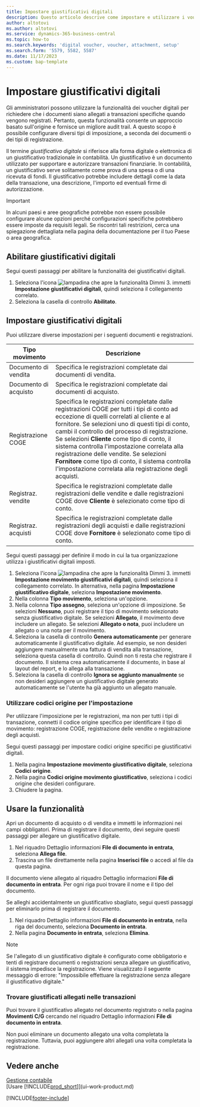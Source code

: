 ```yaml
---
title: Impostare giustificativi digitali
description: Questo articolo descrive come impostare e utilizzare i voucher digitali imposti in Microsoft Dynamics 365 Business Central.
author: altotovi
ms.author: altotovi
ms.service: dynamics-365-business-central
ms.topic: how-to
ms.search.keywords: 'digital voucher, voucher, attachment, setup'
ms.search.form: '5579, 5582, 5587'
ms.date: 11/17/2023
ms.custom: bap-template
---
```


# <a name="set-up-digital-vouchers"></a>Impostare giustificativi digitali

Gli amministratori possono utilizzare la funzionalità dei voucher digitali per richiedere che i documenti siano allegati a transazioni specifiche quando vengono registrati. Pertanto, questa funzionalità consente un approccio basato sull'origine e fornisce un migliore audit trail. A questo scopo è possibile configurare diversi tipi di imposizione, a seconda dei documenti o dei tipi di registrazione.

Il termine *giustificativo digitale* si riferisce alla forma digitale o elettronica di un giustificativo tradizionale in contabilità. Un giustificativo è un documento utilizzato per supportare e autorizzare transazioni finanziarie. In contabilità, un giustificativo serve solitamente come prova di una spesa o di una ricevuta di fondi. Il giustificativo potrebbe includere dettagli come la data della transazione, una descrizione, l'importo ed eventuali firme di autorizzazione.

> [!IMPORTANT]
> In alcuni paesi e aree geografiche potrebbe non essere possibile configurare alcune opzioni perché configurazioni specifiche potrebbero essere imposte da requisiti legali. Se riscontri tali restrizioni, cerca una spiegazione dettagliata nella pagina della documentazione per il tuo Paese o area geografica.

## <a name="enable-digital-vouchers"></a>Abilitare giustificativi digitali

Segui questi passaggi per abilitare la funzionalità dei giustificativi digitali.

1. Seleziona l'icona ![lampadina che apre la funzionalità Dimmi 3.](media/ui-search/search_small.png "Informazioni sull'operazione che si desidera eseguire") immetti **Impostazione giustificativi digitali**, quindi seleziona il collegamento correlato.
2. Seleziona la casella di controllo **Abilitato**.

## <a name="set-up-digital-vouchers-1"></a>Impostare giustificativi digitali

Puoi utilizzare diverse impostazioni per i seguenti documenti e registrazioni.

| Tipo movimento | Descrizione |
|------------|-------------|
| Documento di vendita | Specifica le registrazioni completate dai documenti di vendita. |
| Documento di acquisto | Specifica le registrazioni completate dai documenti di acquisto. |
| Registrazione COGE | Specifica le registrazioni completate dalle registrazioni COGE per tutti i tipi di conto ad eccezione di quelli correlati al cliente e al fornitore. Se selezioni uno di questi tipi di conto, cambi il controllo del processo di registrazione. Se selezioni **Cliente** come tipo di conto, il sistema controlla l'impostazione correlata alla registrazione delle vendite. Se selezioni **Fornitore** come tipo di conto, il sistema controlla l'impostazione correlata alla registrazione degli acquisti. |
| Registraz. vendite | Specifica le registrazioni completate dalle registrazioni delle vendite e dalle registrazioni COGE dove **Cliente** è selezionato come tipo di conto. |
| Registraz. acquisti | Specifica le registrazioni completate dalle registrazioni degli acquisti e dalle registrazioni COGE dove **Fornitore** è selezionato come tipo di conto. |

Segui questi passaggi per definire il modo in cui la tua organizzazione utilizza i giustificativi digitali imposti.

1. Seleziona l'icona ![lampadina che apre la funzionalità Dimmi 3.](media/ui-search/search_small.png "Dimmi cosa vuoi fare") immetti **Impostazione movimento giustificativi digitali**, quindi seleziona il collegamento correlato. In alternativa, nella pagina **Impostazione giustificativo digitale**, seleziona **Impostazione movimento**.
2. Nella colonna **Tipo movimento**, seleziona un'opzione.
3. Nella colonna **Tipo assegno**, seleziona un'opzione di imposizione. Se selezioni **Nessuno**, puoi registrare il tipo di movimento selezionato senza giustificativo digitale. Se selezioni **Allegato**, il movimento deve includere un allegato. Se selezioni **Allegato o nota**, puoi includere un allegato o una nota per il movimento. 
4. Seleziona la casella di controllo **Genera automaticamente** per generare automaticamente il giustificativo digitale. Ad esempio, se non desideri aggiungere manualmente una fattura di vendita alla transazione, seleziona questa casella di controllo. Quindi non ti resta che registrare il documento. Il sistema crea automaticamente il documento, in base al layout del report, e lo allega alla transazione.
5. Seleziona la casella di controllo **Ignora se aggiunto manualmente** se non desideri aggiungere un giustificativo digitale generato automaticamente se l'utente ha già aggiunto un allegato manuale.

### <a name="use-source-codes-for-setup"></a>Utilizzare codici origine per l'impostazione

Per utilizzare l'imposizione per le registrazioni, ma non per tutti i tipi di transazione, connetti il codice origine specifico per identificare il tipo di movimento: registrazione COGE, registrazione delle vendite o registrazione degli acquisti.

Segui questi passaggi per impostare codici origine specifici pe giustificativi digitali.

1. Nella pagina **Impostazione movimento giustificativo digitale**, seleziona **Codici origine**.
2. Nella pagina **Codici origine movimento giustificativo**, seleziona i codici origine che desideri configurare.
3. Chiudere la pagina.

## <a name="use-the-functionality"></a>Usare la funzionalità

Apri un documento di acquisto o di vendita e immetti le informazioni nei campi obbligatori. Prima di registrare il documento, devi seguire questi passaggi per allegare un giustificativo digitale.

1. Nel riquadro Dettaglio informazioni **File di documento in entrata**, seleziona **Allega file**.
2. Trascina un file direttamente nella pagina **Inserisci file** o accedi al file da questa pagina.

Il documento viene allegato al riquadro Dettaglio informazioni **File di documento in entrata**. Per ogni riga puoi trovare il nome e il tipo del documento.

Se alleghi accidentalmente un giustificativo sbagliato, segui questi passaggi per eliminarlo prima di registrare il documento.

1. Nel riquadro Dettaglio informazioni **File di documento in entrata**, nella riga del documento, seleziona **Documento in entrata**.
2. Nella pagina **Documento in entrata**, seleziona **Elimina**.

> [!NOTE]
> Se l'allegato di un giustificativo digitale è configurato come obbligatorio e tenti di registrare documenti o registrazioni senza allegare un giustificativo, il sistema impedisce la registrazione. Viene visualizzato il seguente messaggio di errore: "Impossibile effettuare la registrazione senza allegare il giustificativo digitale."

### <a name="find-attached-vouchers-in-transactions"></a>Trovare giustificati allegati nelle transazioni

Puoi trovare il giustificativo allegato nel documento registrato o nella pagina **Movimenti C/G** cercando nel riquadro Dettaglio informazioni **File di documento in entrata**.

Non puoi eliminare un documento allegato una volta completata la registrazione. Tuttavia, puoi aggiungere altri allegati una volta completata la registrazione.

## <a name="see-also"></a>Vedere anche

[Gestione contabile](finance.md)  
[Usare [!INCLUDE[prod_short](includes/prod_short.md)]](ui-work-product.md)

[!INCLUDE[footer-include](includes/footer-banner.md)]
